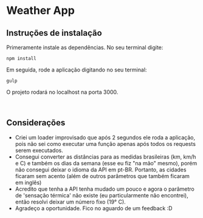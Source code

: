 # Weather App
## Instruções de instalação
Primeramente instale as dependências. No seu terminal digite:
```
npm install
```

Em seguida, rode a aplicação digitando no seu terminal:
```
gulp
```
O projeto rodará no localhost na porta 3000.

<br/>

## Considerações
- Criei um loader improvisado que após 2 segundos ele roda a aplicação, pois não sei como executar uma função apenas após todos os requests serem executados.
- Consegui converter as distâncias para as medidas brasileiras (km, km/h e C) e também os dias da semana (esse eu fiz "na mão" mesmo), porém não consegui deixar o idioma da API em pt-BR. Portanto, as cidades ficaram sem acento (além de outros parâmetros que também ficaram em inglês)
- Acredito que tenha a API tenha mudado um pouco e agora o parâmetro de 'sensação térmica' não existe (eu particularmente não encontrei), então resolvi deixar um número fixo (19° C).
- Agradeço a oportunidade. Fico no aguardo de um feedback :D